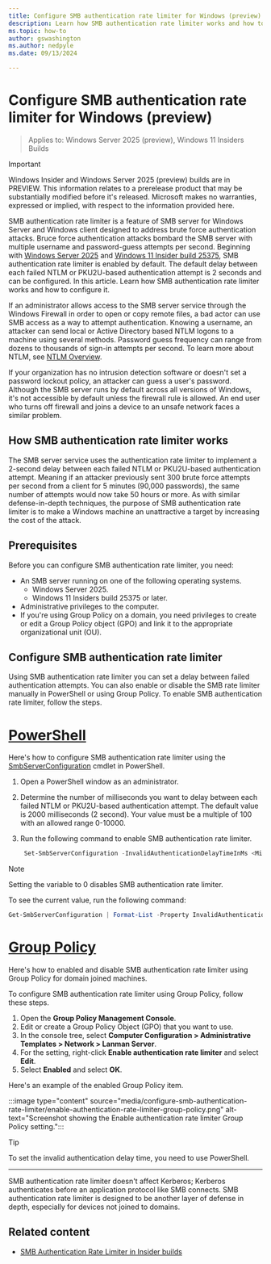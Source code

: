 ```yaml
---
title: Configure SMB authentication rate limiter for Windows (preview)
description: Learn how SMB authentication rate limiter works and how to configure it for Windows Server and Windows client.
ms.topic: how-to
author: gswashington
ms.author: nedpyle
ms.date: 09/13/2024

---
```


# Configure SMB authentication rate limiter for Windows (preview)

>Applies to: Windows Server 2025 (preview), Windows 11 Insiders Builds

> [!IMPORTANT]
> Windows Insider and Windows Server 2025 (preview) builds are in PREVIEW. This information relates to a prerelease product that may be substantially modified before it's released. Microsoft makes no warranties, expressed or implied, with respect to the information provided here.

SMB authentication rate limiter is a feature of SMB server for Windows Server and Windows client designed to address brute force authentication attacks. Bruce force authentication attacks bombard the SMB server with multiple username and password-guess attempts per second. Beginning with [Windows Server 2025](https://techcommunity.microsoft.com/t5/windows-server-insiders/announcing-windows-server-preview-build-25075/m-p/3259165) and [Windows 11 Insider build 25375](https://blogs.windows.com/windows-insider/2023/05/25/announcing-windows-11-insider-preview-build-25375/), SMB authentication rate limiter is enabled by default. The default delay between each failed NTLM or PKU2U-based authentication attempt is 2 seconds and can be configured. In this article. Learn how SMB authentication rate limiter works and how to configure it.

If an administrator allows access to the SMB server service through the Windows Firewall in order to open or copy remote files, a bad actor can use SMB access as a way to attempt authentication. Knowing a username, an attacker can send local or Active Directory based NTLM logons to a machine using several methods. Password guess frequency can range from dozens to thousands of sign-in attempts per second. To learn more about NTLM, see [NTLM Overview](../../security/kerberos/ntlm-overview.md).

If your organization has no intrusion detection software or doesn't set a password lockout policy, an attacker can guess a user's password. Although the SMB server runs by default across all versions of Windows, it's not accessible by default unless the firewall rule is allowed. An end user who turns off firewall and joins a device to an unsafe network faces a similar problem.

## How SMB authentication rate limiter works

The SMB server service uses the authentication rate limiter to implement a 2-second delay between each failed NTLM or PKU2U-based authentication attempt. Meaning if an attacker previously sent 300 brute force attempts per second from a client for 5 minutes (90,000 passwords), the same number of attempts would now take 50 hours or more. As with similar defense-in-depth techniques, the purpose of SMB authentication rate limiter is to make a Windows machine an unattractive a target by increasing the cost of the attack.

## Prerequisites

Before you can configure SMB authentication rate limiter, you need:

- An SMB server running on one of the following operating systems.
  - Windows Server 2025.
  - Windows 11 Insiders build 25375 or later.
- Administrative privileges to the computer.
- If you're using Group Policy on a domain, you need privileges to create or edit a Group Policy object (GPO) and link it to the appropriate organizational unit (OU).

## Configure SMB authentication rate limiter

Using SMB authentication rate limiter you can set a delay between failed authentication attempts. You can also enable or disable the SMB rate limiter manually in PowerShell or using Group Policy. To enable SMB authentication rate limiter, follow the steps.

# [PowerShell](#tab/powershell)

Here's how to configure SMB authentication rate limiter using the [SmbServerConfiguration](/powershell/module/smbshare/set-smbserverconfiguration) cmdlet in PowerShell.

1. Open a PowerShell window as an administrator.

1. Determine the number of milliseconds you want to delay between each failed NTLM or PKU2U-based authentication attempt. The default value is 2000 milliseconds (2 second). Your value must be a multiple of 100 with an allowed range 0-10000.

1. Run the following command to enable SMB authentication rate limiter.

   ```powershell
    Set-SmbServerConfiguration -InvalidAuthenticationDelayTimeInMs <Milliseconds>
    ```

>[!NOTE]
> Setting the variable to 0 disables SMB authentication rate limiter.

To see the current value, run the following command:

```powershell
Get-SmbServerConfiguration | Format-List -Property InvalidAuthenticationDelayTimeInMs
```

# [Group Policy](#tab/group-policy)

Here's how to enabled and disable SMB authentication rate limiter using Group Policy for domain joined machines.

To configure SMB authentication rate limiter using Group Policy, follow these steps.

1. Open the **Group Policy Management Console**.
1. Edit or create a Group Policy Object (GPO) that you want to use.
1. In the console tree, select **Computer Configuration > Administrative Templates > Network > Lanman Server**.
1. For the setting, right-click **Enable authentication rate limiter** and select **Edit**.
1. Select **Enabled** and select **OK**.

Here's an example of the enabled Group Policy item.

:::image type="content" source="media/configure-smb-authentication-rate-limiter/enable-authentication-rate-limiter-group-policy.png" alt-text="Screenshot showing the Enable authentication rate limiter Group Policy setting.":::

> [!TIP]
> To set the invalid authentication delay time, you need to use PowerShell.

---

SMB authentication rate limiter doesn't affect Kerberos; Kerberos authenticates before an application protocol like SMB connects. SMB authentication rate limiter is designed to be another layer of defense in depth, especially for devices not joined to domains.

## Related content

- [SMB Authentication Rate Limiter in Insider builds](https://techcommunity.microsoft.com/t5/storage-at-microsoft/smb-authentication-rate-limiter-in-insider-builds/ba-p/2829090)
